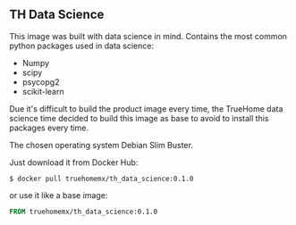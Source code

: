 ## TH Data Science

This image was built with data science in mind.
Contains the most common python packages used in data science:

* Numpy
* scipy
* psycopg2
* scikit-learn

Due it's difficult to build the product image every time, the TrueHome data science time decided to build this image as base to avoid to install this packages every time.

The chosen operating system Debian Slim Buster.

Just download it from Docker Hub:
```
$ docker pull truehomemx/th_data_science:0.1.0
```
or use it like a base image:
```dockerfile
FROM truehomemx/th_data_science:0.1.0
```
